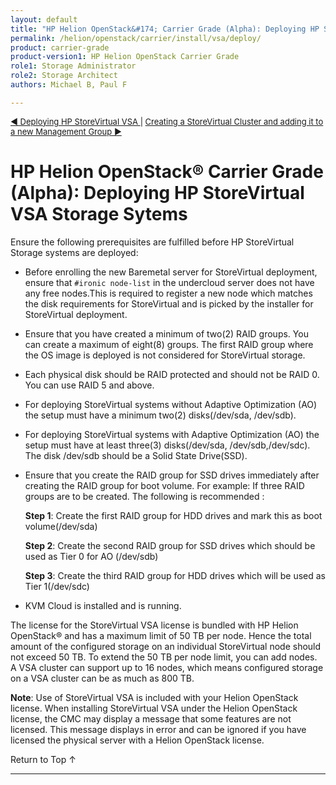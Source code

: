 ```yaml
---
layout: default
title: "HP Helion OpenStack&#174; Carrier Grade (Alpha): Deploying HP StoreVirtual VSA Storage Sytems"
permalink: /helion/openstack/carrier/install/vsa/deploy/
product: carrier-grade
product-version1: HP Helion OpenStack Carrier Grade
role1: Storage Administrator
role2: Storage Architect
authors: Michael B, Paul F

---
```

<!--UNDER REVISION-->


<script>

function PageRefresh {
onLoad="window.refresh"
}

PageRefresh();

</script>


<p style="font-size: small;"> <a href="/helion/openstack/carrier/install/vsa/">&#9664; Deploying HP StoreVirtual VSA </a> | <a href="/helion/openstack/carrier/install/vsa/cluster/">Creating a StoreVirtual Cluster and adding it to a new Management Group &#9654;</a>
</p> 


# HP Helion OpenStack&#174; Carrier Grade (Alpha): Deploying HP StoreVirtual VSA Storage Sytems

Ensure the following prerequisites are fulfilled before HP StoreVirtual Storage systems are deployed:

* Before enrolling the new Baremetal server for StoreVirtual deployment, ensure that `#ironic node-list` in the undercloud server does not have any free nodes.This is required to register a new node which matches the disk requirements for StoreVirtual and is picked by the installer for StoreVirtual deployment.

* Ensure that you have created a minimum of two(2) RAID groups. You can create a maximum of eight(8) groups. The first RAID group where the OS image is deployed is not considered for StoreVirtual storage.

* Each physical disk should be RAID protected and should not be RAID 0. You can use RAID 5 and above. <!--For more details, refer - [**Storevirtual documentation LINK**]-->

* For deploying StoreVirtual systems without Adaptive Optimization (AO) the setup must have a minimum two(2) disks(/dev/sda, /dev/sdb).

* For deploying StoreVirtual systems with Adaptive Optimization (AO) the setup must have at least three(3) disks(/dev/sda, /dev/sdb,/dev/sdc). The disk /dev/sdb should be a Solid State Drive(SSD).


* Ensure that you create the RAID group for SSD drives immediately after creating the RAID group for boot volume. For example: If three RAID groups are to be created. The following is recommended :

	**Step 1**: Create the first RAID group for HDD drives and mark this as boot volume(/dev/sda)
        
	**Step 2**: Create the second RAID group for SSD drives which should be used as Tier 0 for AO (/dev/sdb)
         
	**Step 3**: Create the third RAID group for HDD drives which will be used as Tier 1(/dev/sdc)

* KVM Cloud is installed and is running.
 
The license for the StoreVirtual VSA license is bundled with HP Helion OpenStack&#174; and has a maximum limit of 50 TB per node. Hence the total amount of the configured storage on an individual StoreVirtual node should not exceed 50 TB. To extend the 50 TB per node limit, you can add nodes. A VSA cluster can support up to 16 nodes, which means configured storage on a VSA cluster can be as much as 800 TB.

**Note**: Use of StoreVirtual VSA is included with your Helion OpenStack license.  When installing StoreVirtual VSA under the Helion OpenStack license, the CMC may display a message that some features are not licensed. This message displays in error and can be ignored if you have licensed the physical server with a Helion OpenStack license. 

<!--<img src="media/storevirtual-cluster-network-diagram1.png"/>-->



<a href="#top" style="padding:14px 0px 14px 0px; text-decoration: none;"> Return to Top &#8593; </a>

----

